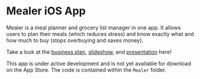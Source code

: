 # Mealer iOS App

Mealer is a meal planner and grocery list manager in one app. It allows users to plan their meals (which reduces stress) and know exactly what and how much to buy (stops overbuying and saves money).

Take a look at the [business plan](https://www.canva.com/design/DAE7EJTz0to/dbJIy76YV__ikwptyAkMlA/view?utm_content=DAE7EJTz0to&utm_campaign=designshare&utm_medium=link&utm_source=publishsharelink), [slideshow](https://www.canva.com/design/DAFADr7zoz4/xcCHBRE9sqfEhKcbZ6cPnA/view?utm_content=DAFADr7zoz4&utm_campaign=designshare&utm_medium=link&utm_source=publishsharelink), and [presentation](https://www.youtube.com/watch?v=f17d1EuJXes) here!

This app is under active development and is not yet available for download on the App Store. The code is contained within the `Mealer` folder.
